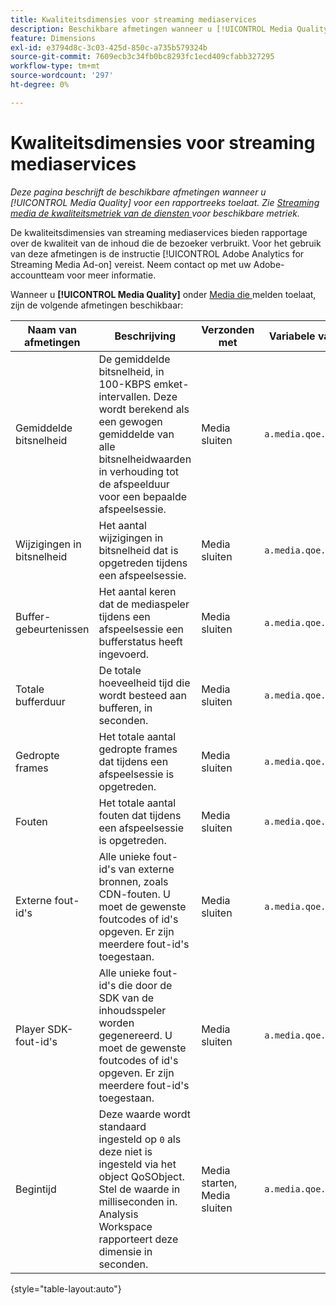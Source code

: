 ```yaml
---
title: Kwaliteitsdimensies voor streaming mediaservices
description: Beschikbare afmetingen wanneer u [!UICONTROL Media Quality] inschakelt voor een rapportsuite.
feature: Dimensions
exl-id: e3794d8c-3c03-425d-850c-a735b579324b
source-git-commit: 7609ecb3c34fb0bc8293fc1ecd409cfabb327295
workflow-type: tm+mt
source-wordcount: '297'
ht-degree: 0%

---
```


# Kwaliteitsdimensies voor streaming mediaservices

*Deze pagina beschrijft de beschikbare afmetingen wanneer u [!UICONTROL Media Quality] voor een rapportreeks toelaat. Zie [ Streaming media de kwaliteitsmetriek van de diensten ](../metrics/sm-quality.md) voor beschikbare metriek.*

De kwaliteitsdimensies van streaming mediaservices bieden rapportage over de kwaliteit van de inhoud die de bezoeker verbruikt. Voor het gebruik van deze afmetingen is de instructie [!UICONTROL Adobe Analytics for Streaming Media Ad-on] vereist. Neem contact op met uw Adobe-accountteam voor meer informatie.

Wanneer u **[!UICONTROL Media Quality]** onder [ Media die ](/help/admin/admin/c-manage-report-suites/c-edit-report-suites/media-management.md) melden toelaat, zijn de volgende afmetingen beschikbaar:

| Naam van afmetingen | Beschrijving | Verzonden met | Variabele van contextgegevens |
| --- | --- | --- | --- |
| Gemiddelde bitsnelheid | De gemiddelde bitsnelheid, in 100-KBPS emket-intervallen. Deze wordt berekend als een gewogen gemiddelde van alle bitsnelheidwaarden in verhouding tot de afspeelduur voor een bepaalde afspeelsessie. | Media sluiten | `a.media.qoe.bitrateAverageBucket` |
| Wijzigingen in bitsnelheid | Het aantal wijzigingen in bitsnelheid dat is opgetreden tijdens een afspeelsessie. | Media sluiten | `a.media.qoe.bitrateChangeCount` |
| Buffer-gebeurtenissen | Het aantal keren dat de mediaspeler tijdens een afspeelsessie een bufferstatus heeft ingevoerd. | Media sluiten | `a.media.qoe.bufferCount` |
| Totale bufferduur | De totale hoeveelheid tijd die wordt besteed aan bufferen, in seconden. | Media sluiten | `a.media.qoe.bufferTime` |
| Gedropte frames | Het totale aantal gedropte frames dat tijdens een afspeelsessie is opgetreden. | Media sluiten | `a.media.qoe.droppedFrameCount` |
| Fouten | Het totale aantal fouten dat tijdens een afspeelsessie is opgetreden. | Media sluiten | `a.media.qoe.errorCount` |
| Externe fout-id&#39;s | Alle unieke fout-id&#39;s van externe bronnen, zoals CDN-fouten. U moet de gewenste foutcodes of id&#39;s opgeven. Er zijn meerdere fout-id&#39;s toegestaan. | Media sluiten | `a.media.qoe.externalErrors` |
| Player SDK-fout-id&#39;s | Alle unieke fout-id&#39;s die door de SDK van de inhoudsspeler worden gegenereerd. U moet de gewenste foutcodes of id&#39;s opgeven. Er zijn meerdere fout-id&#39;s toegestaan. | Media sluiten | `a.media.qoe.playerSdkErrors` |
| Begintijd | Deze waarde wordt standaard ingesteld op `0` als deze niet is ingesteld via het object QoSObject. Stel de waarde in milliseconden in. Analysis Workspace rapporteert deze dimensie in seconden. | Media starten, Media sluiten | `a.media.qoe.timeToStart` |

{style="table-layout:auto"}
